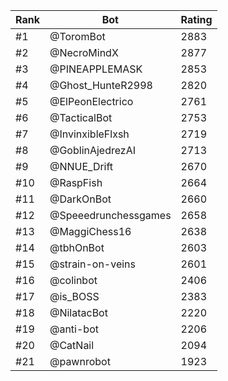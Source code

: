 Rank|Bot|Rating
---|---|---
#1|@ToromBot|2883
#2|@NecroMindX|2877
#3|@PINEAPPLEMASK|2853
#4|@Ghost_HunteR2998|2820
#5|@ElPeonElectrico|2761
#6|@TacticalBot|2753
#7|@InvinxibleFlxsh|2719
#8|@GoblinAjedrezAI|2713
#9|@NNUE_Drift|2670
#10|@RaspFish|2664
#11|@DarkOnBot|2660
#12|@Speeedrunchessgames|2658
#13|@MaggiChess16|2638
#14|@tbhOnBot|2603
#15|@strain-on-veins|2601
#16|@colinbot|2406
#17|@is_BOSS|2383
#18|@NilatacBot|2220
#19|@anti-bot|2206
#20|@CatNail|2094
#21|@pawnrobot|1923
